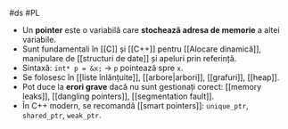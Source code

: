 #ds #PL 
- Un **pointer** este o variabilă care **stochează adresa de memorie** a altei variabile.
- Sunt fundamentali în [[C]] și [[C++]] pentru [[Alocare dinamică]], manipulare de [[structuri de date]] și apeluri prin referință.
- Sintaxă: `int* p = &x;` → `p` pointează spre `x`.
- Se folosesc în [[liste înlănțuite]], [[arbore|arbori]], [[grafuri]], [[heap]].
- Pot duce la **erori grave** dacă nu sunt gestionați corect: [[memory leaks]], [[dangling pointers]], [[segmentation fault]].
- În C++ modern, se recomandă [[smart pointers]]: `unique_ptr`, `shared_ptr`, `weak_ptr`.

